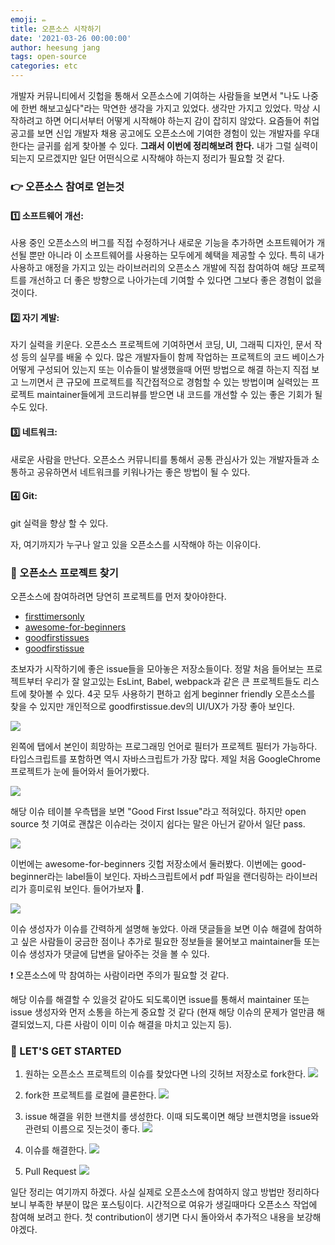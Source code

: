 ```yaml
---
emoji: ✏️
title: 오픈소스 시작하기
date: '2021-03-26 00:00:00'
author: heesung jang
tags: open-source
categories: etc
---
```


개발자 커뮤니티에서 깃헙을 통해서 오픈소스에 기여하는 사람들을 보면서 "나도 나중에 한번 해보고싶다"라는 막연한 생각을 가지고 있었다. 생각만 가지고 있었다. 막상 시작하려고 하면 어디서부터 어떻게 시작해야 하는지 감이 잡히지 않았다. 요즘들어 취업 공고를 보면 신입 개발자 채용 공고에도 오픈소스에 기여한 경험이 있는 개발자를 우대한다는 글귀를 쉽게 찾아볼 수 있다. **그래서 이번에 정리해보려 한다.** 내가 그럴 실력이 되는지 모르겠지만 일단 어떤식으로 시작해야 하는지 정리가 필요할 것 같다.

### 👉 오픈소스 참여로 얻는것

#### 1️⃣ 소프트웨어 개선:

사용 중인 오픈소스의 버그를 직접 수정하거나 새로운 기능을 추가하면 소프트웨어가 개선될 뿐만 아니라 이 소프트웨어를 사용하는 모두에게 혜택을 제공할 수 있다. 특히 내가 사용하고 애정을 가지고 있는 라이브러리의 오픈소스 개발에 직접 참여하여 해당 프로젝트를 개선하고 더 좋은 방향으로 나아가는데 기여할 수 있다면 그보다 좋은 경험이 없을 것이다.

#### 2️⃣ 자기 계발:

자기 실력을 키운다. 오픈소스 프로젝트에 기여하면서 코딩, UI, 그래픽 디자인, 문서 작성 등의 실무를 배울 수 있다. 많은 개발자들이 함께 작업하는 프로젝트의 코드 베이스가 어떻게 구성되어 있는지 또는 이슈들이 발생했을때 어떤 방법으로 해결 하는지 직접 보고 느끼면서 큰 규모에 프로젝트를 직간접적으로 경험할 수 있는 방법이며 실력있는 프로젝트 maintainer들에게 코드리뷰를 받으면 내 코드를 개선할 수 있는 좋은 기회가 될수도 있다.

#### 3️⃣ 네트워크:

새로운 사람을 만난다. 오픈소스 커뮤니티를 통해서 공통 관심사가 있는 개발자들과 소통하고 공유하면서 네트워크를 키워나가는 좋은 방법이 될 수 있다.

#### 4️⃣ Git:

git 실력을 향상 할 수 있다.

자, 여기까지가 누구나 알고 있을 오픈소스를 시작해야 하는 이유이다.

### 🔎 오픈소스 프로젝트 찾기

오픈소스에 참여하려면 당연히 프로젝트를 먼저 찾아야한다.

- [firsttimersonly](https://www.firsttimersonly.com/)
- [awesome-for-beginners](https://github.com/MunGell/awesome-for-beginners#javascript)
- [goodfirstissues](https://goodfirstissues.com/)
- [goodfirstissue](https://goodfirstissue.dev/)

초보자가 시작하기에 좋은 issue들을 모아놓은 저장소들이다. 정말 처음 들어보는 프로젝트부터 우리가 잘 알고있는 EsLint, Babel, webpack과 같은 큰 프로젝트들도 리스트에 찾아볼 수 있다. 4곳 모두 사용하기 편하고 쉽게 beginner friendly 오픈소스를 찾을 수 있지만 개인적으로 goodfirstissue.dev의 UI/UX가 가장 좋아 보인다.

![](https://images.velog.io/images/heesungj7/post/e07ac8b5-bec5-483a-a4b4-6d3a5ee00bce/Group%208.png)

왼쪽에 탭에서 본인이 희망하는 프로그래밍 언어로 필터가 프로젝트 필터가 가능하다. 타입스크립트를 포함하면 역시 자바스크립트가 가장 많다. 제일 처음 GoogleChrome 프로젝트가 눈에 들어와서 들어가봤다.

![](https://images.velog.io/images/heesungj7/post/9a68b3bd-c57d-4510-9d55-3b69f54e5b7f/%E1%84%89%E1%85%B3%E1%84%8F%E1%85%B3%E1%84%85%E1%85%B5%E1%86%AB%E1%84%89%E1%85%A3%E1%86%BA%202022-03-26%20%E1%84%8B%E1%85%A9%E1%84%8C%E1%85%A5%E1%86%AB%2012.13.14.png)

해당 이슈 테이블 우측탭을 보면 "Good First Issue"라고 적혀있다. 하지만 open source 첫 기여로 괜찮은 이슈라는 것이지 쉽다는 말은 아닌거 같아서 일단 pass.

![](https://images.velog.io/images/heesungj7/post/20651fd5-06dd-444e-82a9-87a620f993aa/Group%208.png)

이번에는 awesome-for-beginners 깃헙 저장소에서 둘러봤다. 이번에는 good-beginner라는 label들이 보인다. 자바스크립트에서 pdf 파일을 랜더링하는 라이브러리가 흥미로워 보인다. 들어가보자 🤞.

![](https://images.velog.io/images/heesungj7/post/ab71f1d9-62e7-42ad-a0e6-0607a2a36d58/%E1%84%89%E1%85%B3%E1%84%8F%E1%85%B3%E1%84%85%E1%85%B5%E1%86%AB%E1%84%89%E1%85%A3%E1%86%BA%202022-03-26%20%E1%84%8B%E1%85%A9%E1%84%8C%E1%85%A5%E1%86%AB%2012.31.01.png)

이슈 생성자가 이슈를 간력하게 설명해 놓았다. 아래 댓글들을 보면 이슈 해결에 참여하고 싶은 사람들이 궁금한 점이나 추가로 필요한 정보들을 물어보고 maintainer들 또는 이슈 생성자가 댓글에 답변을 달아주는 것을 볼 수 있다.

❗️ 오픈소스에 막 참여하는 사람이라면 주의가 필요할 것 같다.

해당 이슈를 해결할 수 있을것 같아도 되도록이면 issue를 통해서 maintainer 또는 issue 생성자와 먼저 소통을 하는게 중요할 것 같다 (현재 해당 이슈의 문제가 얼만큼 해결되었느지, 다른 사람이 이미 이슈 해결을 마치고 있는지 등).

### 🚀 LET'S GET STARTED

1. 원하는 오픈소스 프로젝트의 이슈를 찾았다면 나의 깃허브 저장소로 fork한다.
   ![](https://images.velog.io/images/heesungj7/post/0ed3789d-ed9d-4976-8aec-c51c8d84e2ca/Group%208.png)

2. fork한 프로젝트를 로컬에 클론한다.
   ![](https://images.velog.io/images/heesungj7/post/d4ab5a27-897c-44fd-8c5c-665591875fb0/%E1%84%89%E1%85%B3%E1%84%8F%E1%85%B3%E1%84%85%E1%85%B5%E1%86%AB%E1%84%89%E1%85%A3%E1%86%BA%202022-03-26%20%E1%84%8B%E1%85%A9%E1%84%8C%E1%85%A5%E1%86%AB%2012.42.53.png)

3. issue 해결을 위한 브랜치를 생성한다. 이때 되도록이면 해당 브랜치명을 issue와 관련되 이름으로 짓는것이 좋다.
   ![](https://images.velog.io/images/heesungj7/post/eb86296c-fa51-41bf-808b-dc3a4765325b/%E1%84%89%E1%85%B3%E1%84%8F%E1%85%B3%E1%84%85%E1%85%B5%E1%86%AB%E1%84%89%E1%85%A3%E1%86%BA%202022-03-26%20%E1%84%8B%E1%85%A9%E1%84%8C%E1%85%A5%E1%86%AB%2012.44.36.png)

4. 이슈를 해결한다.
   ![](https://media1.giphy.com/media/VbnUQpnihPSIgIXuZv/giphy.gif)

5. Pull Request
   ![](https://images.velog.io/images/heesungj7/post/d70403c9-8ca6-4070-a953-57235e150571/%E1%84%89%E1%85%B3%E1%84%8F%E1%85%B3%E1%84%85%E1%85%B5%E1%86%AB%E1%84%89%E1%85%A3%E1%86%BA%202022-03-26%20%E1%84%8B%E1%85%A9%E1%84%8C%E1%85%A5%E1%86%AB%2012.52.11.png)

일단 정리는 여기까지 하겠다. 사실 실제로 오픈소스에 참여하지 않고 방법만 정리하다 보니 부족한 부분이 많은 포스팅이다. 시간적으로 여유가 생길때마다 오픈소스 작업에 참여해 보려고 한다. 첫 contribution이 생기면 다시 돌아와서 추가적으 내용을 보강해야겠다.

```toc

```
